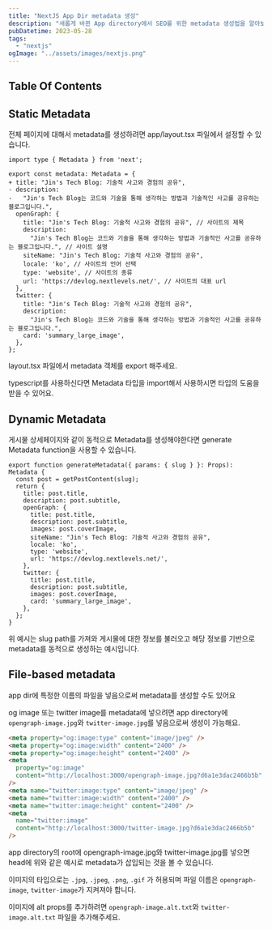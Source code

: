 ```yaml
---
title: "NextJS App Dir metadata 생성"
description: "새롭게 바뀐 App directory에서 SEO를 위한 metadata 생성법을 알아보자"
pubDatetime: 2023-05-28
tags:
  - "nextjs"
ogImage: "../assets/images/nextjs.png"
---
```


## Table Of Contents

## Static Metadata

전체 페이지에 대해서 metadata를 생성하려면 app/layout.tsx 파일에서 설정할 수 있습니다.

```tsx:app/layout.tsx
import type { Metadata } from 'next';

export const metadata: Metadata = {
+ title: "Jin's Tech Blog: 기술적 사고와 경험의 공유",
- description:
-   "Jin's Tech Blog는 코드와 기술을 통해 생각하는 방법과 기술적인 사고를 공유하는 블로그입니다.",
  openGraph: {
    title: "Jin's Tech Blog: 기술적 사고와 경험의 공유", // 사이트의 제목
    description:
      "Jin's Tech Blog는 코드와 기술을 통해 생각하는 방법과 기술적인 사고를 공유하는 블로그입니다.", // 사이트 설명
    siteName: "Jin's Tech Blog: 기술적 사고와 경험의 공유",
    locale: 'ko', // 사이트의 언어 선택
    type: 'website', // 사이트의 종류
    url: 'https://devlog.nextlevels.net/', // 사이트의 대표 url
  },
  twitter: {
    title: "Jin's Tech Blog: 기술적 사고와 경험의 공유",
    description:
      "Jin's Tech Blog는 코드와 기술을 통해 생각하는 방법과 기술적인 사고를 공유하는 블로그입니다.",
    card: 'summary_large_image',
  },
};
```

layout.tsx 파일에서 metadata 객체를 export 해주세요.

typescript를 사용하신다면 Metadata 타입을 import해서 사용하시면 타입의 도움을 받을 수 있어요.

## Dynamic Metadata

게시물 상세페이지와 같이 동적으로 Metadata를 생성해야한다면 generate Metadata function을 사용할 수 있습니다.

```ts:app/posts/page.tsx
export function generateMetadata({ params: { slug } }: Props): Metadata {
  const post = getPostContent(slug);
  return {
    title: post.title,
    description: post.subtitle,
    openGraph: {
      title: post.title,
      description: post.subtitle,
      images: post.coverImage,
      siteName: "Jin's Tech Blog: 기술적 사고와 경험의 공유",
      locale: 'ko',
      type: 'website',
      url: 'https://devlog.nextlevels.net/',
    },
    twitter: {
      title: post.title,
      description: post.subtitle,
      images: post.coverImage,
      card: 'summary_large_image',
    },
  };
}
```

위 예시는 slug path를 가져와 게시물에 대한 정보를 불러오고 해당 정보를 기반으로 metadata를 동적으로 생성하는 예시입니다.

## File-based metadata

app dir에 특정한 이름의 파일을 넣음으로써 metadata를 생성할 수도 있어요

og image 또는 twitter image를 metadata에 넣으려면 app directory에 `opengraph-image.jpg`와 `twitter-image.jpg`를 넣음으로써 생성이 가능해요.

```html
<meta property="og:image:type" content="image/jpeg" />
<meta property="og:image:width" content="2400" />
<meta property="og:image:height" content="2400" />
<meta
  property="og:image"
  content="http://localhost:3000/opengraph-image.jpg?d6a1e3dac2466b5b"
/>
<meta name="twitter:image:type" content="image/jpeg" />
<meta name="twitter:image:width" content="2400" />
<meta name="twitter:image:height" content="2400" />
<meta
  name="twitter:image"
  content="http://localhost:3000/twitter-image.jpg?d6a1e3dac2466b5b"
/>
```

app directory의 root에 opengraph-image.jpg와 twitter-image.jpg를 넣으면 head에 위와 같은 예시로 metadata가 삽입되는 것을 볼 수 있습니다.

이미지의 타입으로는 `.jpg`, `.jpeg`, `.png`, `.gif` 가 허용되며 파일 이름은 `opengraph-image`, `twitter-image`가 지켜져야 합니다.

이미지에 alt props를 추가하려면 `opengraph-image.alt.txt`와 `twitter-image.alt.txt` 파일을 추가해주세요.
